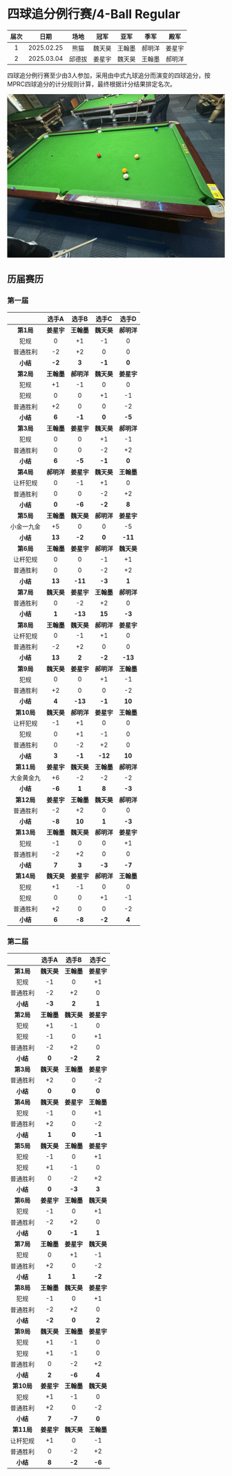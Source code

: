 # 四球追分例行赛/4-Ball Regular

| 届次 | 日期       | 场地    | 冠军   | 亚军    | 季军  | 殿军 |
| :--: | :--------: | :----: | :---: | :----: |:----: | :---: |
| 1    | 2025.02.25 | 熊猫   | 魏天昊 | 王翰墨 | 郝明洋 | 姜星宇 |
| 2    | 2025.03.04 | 邱德拔 | 姜星宇 | 魏天昊 | 王翰墨 | 郝明洋 |

四球追分例行赛至少由3人参加，采用由中式九球追分而演变的四球追分，按MPRC四球追分的计分规则计算，最终根据计分结果排定名次。

![](./img/4-ball_regular.jpg)

## 历届赛历

### 第一届

|            |    选手A   |   选手B    |   选手C    |   选手D    |
| :--------: | :-------: | :--------: | :-------: | :--------: |
| **第1局**  | **姜星宇** | **王翰墨** | **魏天昊** | **郝明洋** |
|   犯规     |   0        |   +1      |   -1       |   0       |
| 普通胜利   |   -2       |   +2       |   0        |   0       |
| **小结**   | **-2**     | **3**     | **-1**     | **0**     |
| **第2局**  | **王翰墨** | **郝明洋** | **魏天昊** | **姜星宇** |
|   犯规     |   +1       |   -1      |    0       |   0        |
|   犯规     |   0        |   0       |   +1       |   -1       |
| 普通胜利   |   +2       |   0        |   0        |  -2       |
| **小结**   | **6**      | **-1**    | **0**      | **-5**     |
| **第3局**  | **王翰墨** | **姜星宇** | **魏天昊** | **郝明洋** |
|   犯规     |   0        |   0       |   +1       |   -1      |
| 普通胜利   |   0        |   0        |  -2       |  +2        |
| **小结**   | **6**     | **-5**     | **-1**     | **0**     |
| **第4局**  | **郝明洋** | **姜星宇** | **魏天昊** | **王翰墨** |
| 让杆犯规   |   0        |  -1       |   +1       |   0        |
| 普通胜利   |   0        |   0        |   -2      |   +2       |
| **小结**   | **0**     | **-6**     | **-2**     | **8**     |
| **第5局**  | **王翰墨** | **魏天昊** | **郝明洋** | **姜星宇** |
| 小金一九金 |   +5       |   0       |   0        |   -5       |
| **小结**   | **13**     | **-2**    | **0**      | **-11**   |
| **第6局**  | **王翰墨** | **姜星宇** | **郝明洋** | **魏天昊** |
| 让杆犯规   |   0        |   0        |   -1      |   +1       |
| 普通胜利   |   0        |   0        |   -2      |   +2       |
| **小结**   | **13**     | **-11**   | **-3**    | **1**      |
| **第7局**  | **魏天昊** | **姜星宇** | **王翰墨** | **郝明洋** |
| 普通胜利   |   0        |   -2      |   +2       |   0        |
| **小结**   | **1**      | **-13**   | **15**     | **-3**     |
| **第8局**  | **王翰墨** | **魏天昊** | **郝明洋** | **姜星宇** |
| 让杆犯规   |   0        |   -1       |   +1      |   0        |
| 普通胜利   |   -2       |   +2       |   0       |   0        |
| **小结**   | **13**     | **2**     | **-2**     | **-13**    |
| **第9局**  | **魏天昊** | **姜星宇** | **郝明洋** | **王翰墨** |
|   犯规     |   0        |   0       |   +1       |   -1       |
| 普通胜利   |   +2       |   0       |   0        |   -2       |
| **小结**   | **4**      | **-13**   | **-1**     | **10**     |
| **第10局** | **魏天昊** | **郝明洋** | **姜星宇** | **王翰墨** |
| 让杆犯规    |   -1       |   +1      |   0       |   0        |
|   犯规     |   0        |   +1      |   -1       |   0        |
| 普通胜利   |   0        |   -2      |  +2        |   0        |
| **小结**   | **3**      | **-1**    | **-12**    | **10**     |
| **第11局** | **姜星宇** | **魏天昊** | **王翰墨** | **郝明洋** |
| 大金黄金九  |   +6      |   -2       |   -2       |   -2      |
| **小结**   | **-6**     | **1**     | **8**      | **-3**    |
| **第12局** | **姜星宇** | **王翰墨** | **魏天昊** | **郝明洋** |
| 普通胜利   |   -2       |   +2       |   0       |   0        |
| **小结**   | **-8**     | **10**    | **1**      | **-3**     |
| **第13局** | **王翰墨** | **魏天昊** | **郝明洋** | **姜星宇** |
|   犯规     |   -1       |   0        |    0      |   +1      |
| 普通胜利   |   -2       |   +2       |   0       |   0       |
| **小结**   | **7**      | **3**     | **-3**     | **-7**    |
| **第14局** | **魏天昊** | **姜星宇** | **郝明洋** | **王翰墨** |
|   犯规     |   +1       |   -1      |    0       |   0       |
|   犯规     |   0        |   0       |   +1       |   -1      |
| 普通胜利   |   +2       |   0       |   0        |   -2      |
| **小结**   | **6**      | **-8**    | **-2**     | **4**     |

### 第二届

|            |    选手A   |   选手B    |   选手C    |
| :--------: | :-------: | :--------: | :-------: |
| **第1局**  | **魏天昊** | **王翰墨** | **姜星宇** |
|   犯规     |   -1       |    0      |   +1       | 
| 普通胜利   |   -2       |   +2       |   0        |
| **小结**   | **-3**     | **2**     |  **1**     | 
| **第2局**  | **王翰墨** | **魏天昊** | **姜星宇** |
|   犯规     |   +1       |   -1      |    0       |
|   犯规     |   -1       |   0       |   +1       |
| 普通胜利   |   -2       |   +2      |   0         |
| **小结**   | **0**      | **-2**    |  **2**     |
| **第3局**  | **魏天昊** | **王翰墨** | **姜星宇** |
| 普通胜利   |   +2       |   0        |  -2       |
| **小结**   |  **0**     |  **0**     | **0**     |
| **第4局**  | **魏天昊** | **姜星宇** | **王翰墨** |
|   犯规     |   -1       |   0       |   +1       |
| 普通胜利   |   +2       |   0        |   -2      | 
| **小结**   | **1**     |  **0**     | **-1**     |
| **第5局**  | **魏天昊** | **王翰墨** | **姜星宇** |
|   犯规     |   -1       |   0       |   +1       |
|   犯规     |   +1       |   -1      |    0       |
| 普通胜利   |    0       |   -2      |   +2        |
| **小结**   |  **0**     | **-3**    | **3**      |
| **第6局**  | **姜星宇** | **王翰墨** | **魏天昊** |
|   犯规     |   -1       |   0        |   +1      |
| 普通胜利   |   -2       |   +2       |    0      | 
| **小结**   |  **0**     | **-1**    |  **1**    |
| **第7局**  | **王翰墨** | **姜星宇** | **魏天昊** |
|   犯规     |    0       |   +1       |   -1      |
| 普通胜利   |   +2       |    0       |   -2      |
| **小结**   | **1**      |   **1**   | **-2**     |
| **第8局**  | **王翰墨** | **魏天昊** | **姜星宇** |
|   犯规     |   -1       |    0       |   +1      | 
| 普通胜利   |   -2       |   +2       |   0       | 
| **小结**   | **-2**     | **0**     |  **2**     |
| **第9局**  | **魏天昊** | **王翰墨** | **姜星宇** |
|   犯规     |   +1       |   -1      |   0        |
|   犯规     |   +1       |   -1      |   0        |
| 普通胜利   |    0       |   -2      |   +2       |
| **小结**   | **2**      | **-6**    | **4**     |
| **第10局** | **姜星宇** | **王翰墨** | **魏天昊** |
|   犯规     |   +1       |   -1      |    0       |
| 普通胜利   |   +2       |    0      |    -2       |
| **小结**   | **7**      | **-7**    |   **0**    |
| **第11局** | **姜星宇** | **魏天昊** | **王翰墨** |
| 让杆犯规    |   +1      |    0      |   -1       |
| 普通胜利   |    0      |    -2      |   +2       |
| **小结**   |  **8**    |  **-2**    |  **-6**    |